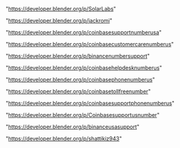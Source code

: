 "https://developer.blender.org/p/SolarLabs"

"https://developer.blender.org/p/jackromi"

"https://developer.blender.org/p/coinbasesupportnumberusa"

"https://developer.blender.org/p/coinbasecustomercarenumberus"

"https://developer.blender.org/p/binancenumbersupport"

"https://developer.blender.org/p/coinbasehelpdesknumberus"

"https://developer.blender.org/p/coinbasephonenumberus"

"https://developer.blender.org/p/coinbasetollfreenumber"

"https://developer.blender.org/p/coinbasesupportphonenumberus"

"https://developer.blender.org/p/Coinbasesupportusnumber"

"https://developer.blender.org/p/binanceusasupport"

 
"https://developer.blender.org/p/shattikiz943"


 
